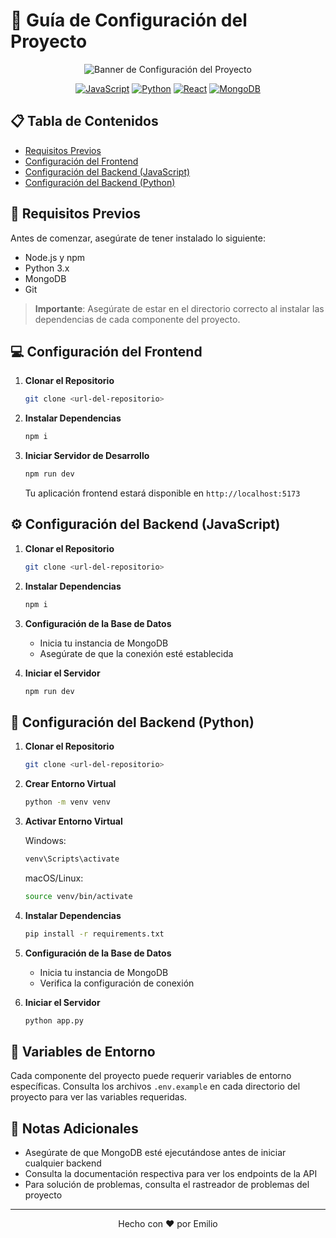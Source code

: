 # 🚀 Guía de Configuración del Proyecto

<div align="center">

![Banner de Configuración del Proyecto](https://images.unsplash.com/photo-1461749280684-dccba630e2f6?auto=format&fit=crop&q=80&w=1000)

[![JavaScript](https://img.shields.io/badge/JavaScript-F7DF1E?style=for-the-badge&logo=javascript&logoColor=black)]()
[![Python](https://img.shields.io/badge/Python-3776AB?style=for-the-badge&logo=python&logoColor=white)]()
[![React](https://img.shields.io/badge/React-61DAFB?style=for-the-badge&logo=react&logoColor=black)]()
[![MongoDB](https://img.shields.io/badge/MongoDB-47A248?style=for-the-badge&logo=mongodb&logoColor=white)]()

</div>

## 📋 Tabla de Contenidos

- [Requisitos Previos](#-requisitos-previos)
- [Configuración del Frontend](#-configuración-del-frontend)
- [Configuración del Backend (JavaScript)](#-configuración-del-backend-javascript)
- [Configuración del Backend (Python)](#-configuración-del-backend-python)

## 🔧 Requisitos Previos

Antes de comenzar, asegúrate de tener instalado lo siguiente:
- Node.js y npm
- Python 3.x
- MongoDB
- Git

> **Importante**: Asegúrate de estar en el directorio correcto al instalar las dependencias de cada componente del proyecto.

## 💻 Configuración del Frontend

1. **Clonar el Repositorio**
   ```bash
   git clone <url-del-repositorio>
   ```

2. **Instalar Dependencias**
   ```bash
   npm i
   ```

3. **Iniciar Servidor de Desarrollo**
   ```bash
   npm run dev
   ```

   Tu aplicación frontend estará disponible en `http://localhost:5173`

## ⚙️ Configuración del Backend (JavaScript)

1. **Clonar el Repositorio**
   ```bash
   git clone <url-del-repositorio>
   ```

2. **Instalar Dependencias**
   ```bash
   npm i
   ```

3. **Configuración de la Base de Datos**
   - Inicia tu instancia de MongoDB
   - Asegúrate de que la conexión esté establecida

4. **Iniciar el Servidor**
   ```bash
   npm run dev
   ```

## 🐍 Configuración del Backend (Python)

1. **Clonar el Repositorio**
   ```bash
   git clone <url-del-repositorio>
   ```

2. **Crear Entorno Virtual**
   ```bash
   python -m venv venv
   ```

3. **Activar Entorno Virtual**

   Windows:
   ```bash
   venv\Scripts\activate
   ```

   macOS/Linux:
   ```bash
   source venv/bin/activate
   ```

4. **Instalar Dependencias**
   ```bash
   pip install -r requirements.txt
   ```

5. **Configuración de la Base de Datos**
   - Inicia tu instancia de MongoDB
   - Verifica la configuración de conexión

6. **Iniciar el Servidor**
   ```bash
   python app.py
   ```

## 🔐 Variables de Entorno

Cada componente del proyecto puede requerir variables de entorno específicas. Consulta los archivos `.env.example` en cada directorio del proyecto para ver las variables requeridas.

## 📝 Notas Adicionales

- Asegúrate de que MongoDB esté ejecutándose antes de iniciar cualquier backend
- Consulta la documentación respectiva para ver los endpoints de la API
- Para solución de problemas, consulta el rastreador de problemas del proyecto

---

<div align="center">

Hecho con ❤️ por Emilio 

</div>

